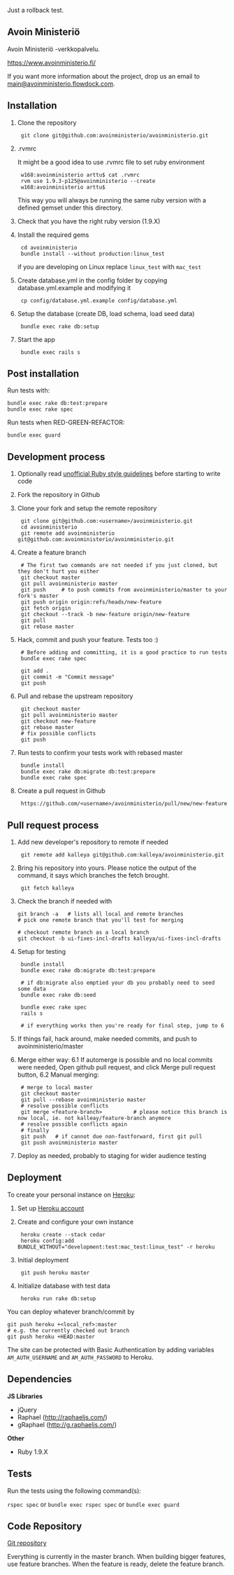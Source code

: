 Just a rollback test.

## Avoin Ministeriö

Avoin Ministeriö -verkkopalvelu.

<https://www.avoinministerio.fi/>

If you want more information about the project, drop us an email to main@avoinministerio.flowdock.com.

## Installation

1. Clone the repository

        git clone git@github.com:avoinministerio/avoinministerio.git

2. .rvmrc

    It might be a good idea to use .rvmrc file to set ruby environment

        w168:avoinministerio arttu$ cat .rvmrc
        rvm use 1.9.3-p125@avoinministerio --create
        w168:avoinministerio arttu$

    This way you will always be running the same ruby version with a defined gemset under this directory.

3. Check that you have the right ruby version (1.9.X)

4. Install the required gems

        cd avoinministerio
        bundle install --without production:linux_test

    if you are developing on Linux replace `linux_test` with `mac_test`

5. Create database.yml in the config folder by copying database.yml.example and modifying it

        cp config/database.yml.example config/database.yml

6. Setup the database (create DB, load schema, load seed data)

        bundle exec rake db:setup

7. Start the app

        bundle exec rails s

## Post installation

Run tests with:

    bundle exec rake db:test:prepare
    bundle exec rake spec

Run tests when RED-GREEN-REFACTOR:

    bundle exec guard

## Development process

1. Optionally read [unofficial Ruby style guidelines](http://www.caliban.org/ruby/rubyguide.shtml#style) before starting to write code

2. Fork the repository in Github

3. Clone your fork and setup the remote repository

        git clone git@github.com:<username>/avoinministerio.git
        cd avoinministerio
        git remote add avoinministerio git@github.com:avoinministerio/avoinministerio.git

4. Create a feature branch

        # The first two commands are not needed if you just cloned, but they don't hurt you either
        git checkout master
        git pull avoinministerio master
        git push     # to push commits from avoinministerio/master to your fork's master
        git push origin origin:refs/heads/new-feature
        git fetch origin
        git checkout --track -b new-feature origin/new-feature
        git pull
        git rebase master

5. Hack, commit and push your feature. Tests too :)

        # Before adding and committing, it is a good practice to run tests
        bundle exec rake spec

        git add .
        git commit -m "Commit message"
        git push

6. Pull and rebase the upstream repository

        git checkout master
        git pull avoinministerio master
        git checkout new-feature
        git rebase master
        # fix possible conflicts
        git push

7. Run tests to confirm your tests work with rebased master

        bundle install
        bundle exec rake db:migrate db:test:prepare
        bundle exec rake spec

8. Create a pull request in Github

        https://github.com/<username>/avoinministerio/pull/new/new-feature

## Pull request process

1. Add new developer's repository to remote if needed

        git remote add kalleya git@github.com:kalleya/avoinministerio.git

2. Bring his repository into yours. Please notice the output of the command, it says which branches the fetch brought.

        git fetch kalleya

3.  Check the branch if needed with

        git branch -a   # lists all local and remote branches
        # pick one remote branch that you'll test for merging

        # checkout remote branch as a local branch
        git checkout -b ui-fixes-incl-drafts kalleya/ui-fixes-incl-drafts

4. Setup for testing

        bundle install
        bundle exec rake db:migrate db:test:prepare

        # if db:migrate also emptied your db you probably need to seed some data
        bundle exec rake db:seed

        bundle exec rake spec
        rails s

        # if everything works then you're ready for final step, jump to 6

5. If things fail, hack around, make needed commits, and push to avoinministerio/master

6. Merge either way:
6.1 If automerge is possible and no local commits were needed, Open github pull request, and click Merge pull request button,
6.2 Manual merging:

        # merge to local master
        git checkout master
        git pull --rebase avoinministerio master
        # resolve possible conflicts
        git merge <feature-branch>          # please notice this branch is now local, ie. not kalleay/feature-branch anymore
        # resolve possible conflicts again
        # finally
        git push   # if cannot due non-fastforward, first git pull
        git push avoinministerio master

7. Deploy as needed, probably to staging for wider audience testing



## Deployment

To create your personal instance on [Heroku](http://www.heroku.com/):

1. Set up [Heroku account](http://devcenter.heroku.com/articles/quickstart)

2. Create and configure your own instance

        heroku create --stack cedar
        heroku config:add BUNDLE_WITHOUT="development:test:mac_test:linux_test" -r heroku

3. Initial deployment

        git push heroku master

4. Initialize database with test data

        heroku run rake db:setup

You can deploy whatever branch/commit by

    git push heroku +<local_ref>:master
    # e.g. the currently checked out branch
    git push heroku +HEAD:master

The site can be protected with Basic Authentication by adding variables `AM_AUTH_USERNAME` and `AM_AUTH_PASSWORD` to Heroku.




## Dependencies

**JS Libraries**

* jQuery
* Raphael (http://raphaeljs.com/)
* gRaphael (http://g.raphaeljs.com/)

**Other**

* Ruby 1.9.X

## Tests

Run the tests using the following command(s):

`rspec spec` or `bundle exec rspec spec` or `bundle exec guard`

## Code Repository

[Git repository](https://github.com/avoinministerio/avoinministerio)

Everything is currently in the master branch. When building bigger features, use feature branches. When the feature is ready, delete the feature branch.
